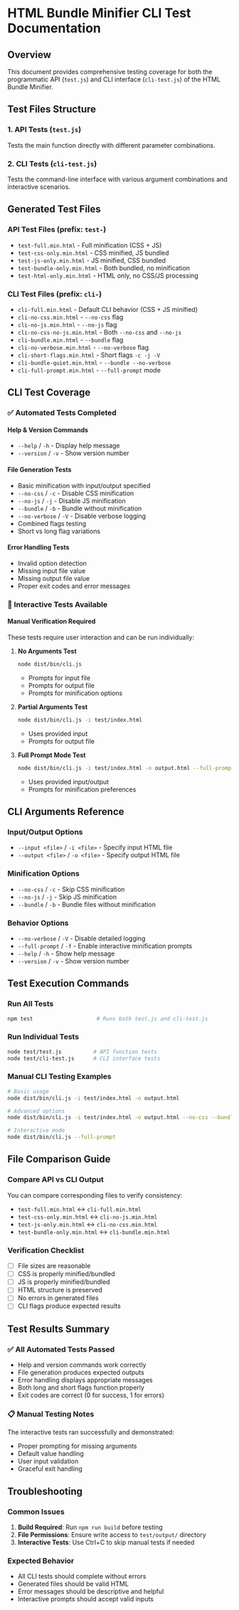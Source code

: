 # HTML Bundle Minifier CLI Test Documentation

## Overview
This document provides comprehensive testing coverage for both the programmatic API (`test.js`) and CLI interface (`cli-test.js`) of the HTML Bundle Minifier.

## Test Files Structure

### 1. API Tests (`test.js`)
Tests the main function directly with different parameter combinations.

### 2. CLI Tests (`cli-test.js`) 
Tests the command-line interface with various argument combinations and interactive scenarios.

## Generated Test Files

### API Test Files (prefix: `test-`)
- `test-full.min.html` - Full minification (CSS + JS)
- `test-css-only.min.html` - CSS minified, JS bundled
- `test-js-only.min.html` - JS minified, CSS bundled  
- `test-bundle-only.min.html` - Both bundled, no minification
- `test-html-only.min.html` - HTML only, no CSS/JS processing

### CLI Test Files (prefix: `cli-`)
- `cli-full.min.html` - Default CLI behavior (CSS + JS minified)
- `cli-no-css.min.html` - `--no-css` flag
- `cli-no-js.min.html` - `--no-js` flag
- `cli-no-css-no-js.min.html` - Both `--no-css` and `--no-js`
- `cli-bundle.min.html` - `--bundle` flag
- `cli-no-verbose.min.html` - `--no-verbose` flag
- `cli-short-flags.min.html` - Short flags `-c -j -V`
- `cli-bundle-quiet.min.html` - `--bundle --no-verbose`
- `cli-full-prompt.min.html` - `--full-prompt` mode

## CLI Test Coverage

### ✅ Automated Tests Completed

#### Help & Version Commands
- `--help` / `-h` - Display help message
- `--version` / `-v` - Show version number

#### File Generation Tests  
- Basic minification with input/output specified
- `--no-css` / `-c` - Disable CSS minification
- `--no-js` / `-j` - Disable JS minification
- `--bundle` / `-b` - Bundle without minification
- `--no-verbose` / `-V` - Disable verbose logging
- Combined flags testing
- Short vs long flag variations

#### Error Handling Tests
- Invalid option detection
- Missing input file value
- Missing output file value
- Proper exit codes and error messages

### 📝 Interactive Tests Available

#### Manual Verification Required
These tests require user interaction and can be run individually:

1. **No Arguments Test**
   ```bash
   node dist/bin/cli.js
   ```
   - Prompts for input file
   - Prompts for output file  
   - Prompts for minification options

2. **Partial Arguments Test**
   ```bash
   node dist/bin/cli.js -i test/index.html
   ```
   - Uses provided input
   - Prompts for output file

3. **Full Prompt Mode Test**
   ```bash
   node dist/bin/cli.js -i test/index.html -o output.html --full-prompt
   ```
   - Uses provided input/output
   - Prompts for minification preferences

## CLI Arguments Reference

### Input/Output Options
- `--input <file>` / `-i <file>` - Specify input HTML file
- `--output <file>` / `-o <file>` - Specify output HTML file

### Minification Options
- `--no-css` / `-c` - Skip CSS minification  
- `--no-js` / `-j` - Skip JS minification
- `--bundle` / `-b` - Bundle files without minification

### Behavior Options  
- `--no-verbose` / `-V` - Disable detailed logging
- `--full-prompt` / `-f` - Enable interactive minification prompts
- `--help` / `-h` - Show help message
- `--version` / `-v` - Show version number

## Test Execution Commands

### Run All Tests
```bash
npm test                    # Runs both test.js and cli-test.js
```

### Run Individual Tests
```bash
node test/test.js          # API function tests
node test/cli-test.js      # CLI interface tests
```

### Manual CLI Testing Examples
```bash
# Basic usage
node dist/bin/cli.js -i test/index.html -o output.html

# Advanced options
node dist/bin/cli.js -i test/index.html -o output.html --no-css --bundle

# Interactive mode
node dist/bin/cli.js --full-prompt
```

## File Comparison Guide

### Compare API vs CLI Output
You can compare corresponding files to verify consistency:
- `test-full.min.html` ↔ `cli-full.min.html`
- `test-css-only.min.html` ↔ `cli-no-js.min.html`  
- `test-js-only.min.html` ↔ `cli-no-css.min.html`
- `test-bundle-only.min.html` ↔ `cli-bundle.min.html`

### Verification Checklist
- [ ] File sizes are reasonable
- [ ] CSS is properly minified/bundled
- [ ] JS is properly minified/bundled  
- [ ] HTML structure is preserved
- [ ] No errors in generated files
- [ ] CLI flags produce expected results

## Test Results Summary

### ✅ All Automated Tests Passed
- Help and version commands work correctly
- File generation produces expected outputs
- Error handling displays appropriate messages
- Both long and short flags function properly
- Exit codes are correct (0 for success, 1 for errors)

### 📋 Manual Testing Notes
The interactive tests ran successfully and demonstrated:
- Proper prompting for missing arguments
- Default value handling
- User input validation
- Graceful exit handling

## Troubleshooting

### Common Issues
1. **Build Required**: Run `npm run build` before testing
2. **File Permissions**: Ensure write access to `test/output/` directory
3. **Interactive Tests**: Use Ctrl+C to skip manual tests if needed

### Expected Behavior
- All CLI tests should complete without errors
- Generated files should be valid HTML
- Error messages should be descriptive and helpful
- Interactive prompts should accept valid inputs
